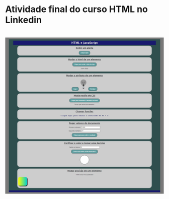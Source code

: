 <h1>Atividade final do curso HTML no Linkedin<h1>


<img src="https://raw.githubusercontent.com/ViniFerAlbuquerque/html-css-javascript/b033575b80f47e3b5f30ddd56910862df4183f9e/Assets/Captura%20da%20Web_23-3-2023_11134_127.0.0.1.jpeg"/>
<br>
